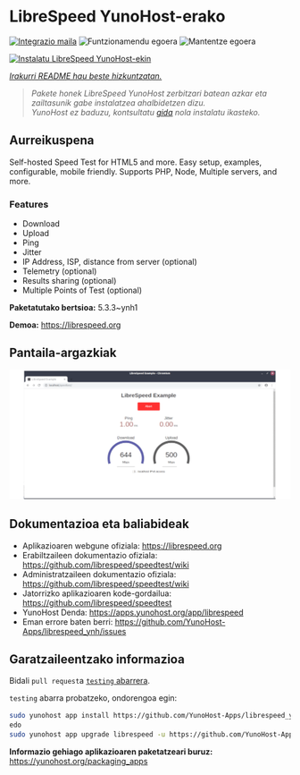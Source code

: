 <!--
Ohart ongi: README hau automatikoki sortu da <https://github.com/YunoHost/apps/tree/master/tools/readme_generator>ri esker
EZ editatu eskuz.
-->

# LibreSpeed YunoHost-erako

[![Integrazio maila](https://dash.yunohost.org/integration/librespeed.svg)](https://dash.yunohost.org/appci/app/librespeed) ![Funtzionamendu egoera](https://ci-apps.yunohost.org/ci/badges/librespeed.status.svg) ![Mantentze egoera](https://ci-apps.yunohost.org/ci/badges/librespeed.maintain.svg)

[![Instalatu LibreSpeed YunoHost-ekin](https://install-app.yunohost.org/install-with-yunohost.svg)](https://install-app.yunohost.org/?app=librespeed)

*[Irakurri README hau beste hizkuntzatan.](./ALL_README.md)*

> *Pakete honek LibreSpeed YunoHost zerbitzari batean azkar eta zailtasunik gabe instalatzea ahalbidetzen dizu.*  
> *YunoHost ez baduzu, kontsultatu [gida](https://yunohost.org/install) nola instalatu ikasteko.*

## Aurreikuspena

Self-hosted Speed Test for HTML5 and more. Easy setup, examples, configurable, mobile friendly. Supports PHP, Node, Multiple servers, and more.

### Features

- Download
- Upload
- Ping
- Jitter
- IP Address, ISP, distance from server (optional)
- Telemetry (optional)
- Results sharing (optional)
- Multiple Points of Test (optional)


**Paketatutako bertsioa:** 5.3.3~ynh1

**Demoa:** <https://librespeed.org>

## Pantaila-argazkiak

![LibreSpeed(r)en pantaila-argazkia](./doc/screenshots/screenshot.png)

## Dokumentazioa eta baliabideak

- Aplikazioaren webgune ofiziala: <https://librespeed.org>
- Erabiltzaileen dokumentazio ofiziala: <https://github.com/librespeed/speedtest/wiki>
- Administratzaileen dokumentazio ofiziala: <https://github.com/librespeed/speedtest/wiki>
- Jatorrizko aplikazioaren kode-gordailua: <https://github.com/librespeed/speedtest>
- YunoHost Denda: <https://apps.yunohost.org/app/librespeed>
- Eman errore baten berri: <https://github.com/YunoHost-Apps/librespeed_ynh/issues>

## Garatzaileentzako informazioa

Bidali `pull request`a [`testing` abarrera](https://github.com/YunoHost-Apps/librespeed_ynh/tree/testing).

`testing` abarra probatzeko, ondorengoa egin:

```bash
sudo yunohost app install https://github.com/YunoHost-Apps/librespeed_ynh/tree/testing --debug
edo
sudo yunohost app upgrade librespeed -u https://github.com/YunoHost-Apps/librespeed_ynh/tree/testing --debug
```

**Informazio gehiago aplikazioaren paketatzeari buruz:** <https://yunohost.org/packaging_apps>
